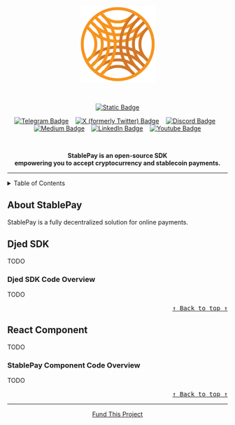 <!-- Don't delete it -->
<div name="readme-top"></div>

<!-- Organization Logo -->
<div align="center">
  <img alt="StablePay" src="public/readme-assets/logo.png" width="175">
</div>

&nbsp;

<!-- Organization Name -->
<div align="center">

[![Static Badge](https://img.shields.io/badge/Stable-Pay-D27728?style=for-the-badge&labelColor=F7941D)](https://stability.nexus/)

</div>

<!-- Organization/Project Social Handles -->
<p align="center">
<!-- Telegram -->
<a href="https://t.me/StabilityNexus">
<img src="https://img.shields.io/badge/Telegram-black?style=flat&logo=telegram&logoColor=white&logoSize=auto&color=24A1DE" alt="Telegram Badge"/></a>
&nbsp;&nbsp;
<!-- X (formerly Twitter) -->
<a href="https://x.com/StabilityNexus">
<img src="https://img.shields.io/twitter/follow/StabilityNexus" alt="X (formerly Twitter) Badge"/></a>
&nbsp;&nbsp;
<!-- Discord -->
<a href="https://discord.gg/YzDKeEfWtS">
<img src="https://img.shields.io/discord/995968619034984528?style=flat&logo=discord&logoColor=white&logoSize=auto&label=Discord&labelColor=5865F2&color=57F287" alt="Discord Badge"/></a>
&nbsp;&nbsp;
<!-- Medium -->
<a href="https://news.stability.nexus/">
  <img src="https://img.shields.io/badge/Medium-black?style=flat&logo=medium&logoColor=black&logoSize=auto&color=white" alt="Medium Badge"></a>
&nbsp;&nbsp;
<!-- LinkedIn -->
<a href="https://linkedin.com/company/stability-nexus">
  <img src="https://img.shields.io/badge/LinkedIn-black?style=flat&logo=LinkedIn&logoColor=white&logoSize=auto&color=0A66C2" alt="LinkedIn Badge"></a>
&nbsp;&nbsp;
<!-- Youtube -->
<a href="https://www.youtube.com/@StabilityNexus">
  <img src="https://img.shields.io/youtube/channel/subscribers/UCZOG4YhFQdlGaLugr_e5BKw?style=flat&logo=youtube&logoColor=white&logoSize=auto&labelColor=FF0000&color=FF0000" alt="Youtube Badge"></a>
</p>

&nbsp;
<!-- Project core values and objective -->
<p align="center">
  <strong>
  StablePay is an open-source SDK <br />
  empowering you to accept cryptocurrency and stablecoin payments. <br /> 
  </strong>
</p>

---

<!-- Table of Contents -->
<details>
  <summary>Table of Contents</summary>
  <ul>
    <li><a href="#about-stablepay"> ➤ About StablePay</a></li>
    <!-- Don't delete it -->
    <li>
      <a href="#djed-sdk"> ➤ Djed SDK</a>
      <ul>
        <li><a href="#djed-sdk-code-overview"> ➤ Code Overview</a></li>
      </ul>
    </li>
    <li>
      <a href="#react-component"> ➤ React Component</a>
      <ul>
        <li><a href="#stablepay-component-code-overview"> ➤ Code Overview</a></li>
      </ul>
    </li>
    
    <li><a href="#fund"> ➤ Fund Stability Nexus</a></li>
  </ul>
</details>

<!-- Project Description (Start from here) -->
## **About StablePay**

StablePay is a fully decentralized solution for online payments.



## **Djed SDK**

TODO

### **Djed SDK Code Overview** <br />

TODO

<!-- Use Back Button after each section -->
<div align="right"><kbd><a href="#readme-top">↑ Back to top ↑</a></kbd></div>

## **React Component**

TODO


### **StablePay Component Code Overview** <br />

TODO



<!-- Use Back Button after each section -->
<div align="right"><kbd><a href="#readme-top">↑ Back to top ↑</a></kbd></div>

---

<!-- Don't delete it -->
<!-- Funding Badge -->
<div align="center" name="fund">
<a href="https://docs.stability.nexus/about-us/fund-us">Fund This Project</a>
</div>
